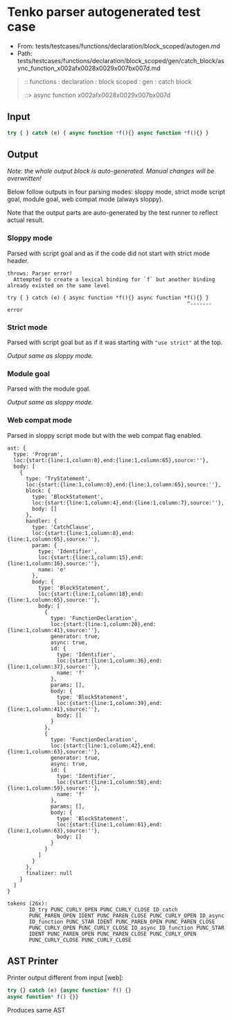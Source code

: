# Tenko parser autogenerated test case

- From: tests/testcases/functions/declaration/block_scoped/autogen.md
- Path: tests/testcases/functions/declaration/block_scoped/gen/catch_block/async_function_x002afx0028x0029x007bx007d.md

> :: functions : declaration : block scoped : gen : catch block
>
> ::> async function x002afx0028x0029x007bx007d

## Input


`````js
try { } catch (e) { async function *f(){} async function *f(){} }
`````

## Output

_Note: the whole output block is auto-generated. Manual changes will be overwritten!_

Below follow outputs in four parsing modes: sloppy mode, strict mode script goal, module goal, web compat mode (always sloppy).

Note that the output parts are auto-generated by the test runner to reflect actual result.

### Sloppy mode

Parsed with script goal and as if the code did not start with strict mode header.

`````
throws: Parser error!
  Attempted to create a lexical binding for `f` but another binding already existed on the same level

try { } catch (e) { async function *f(){} async function *f(){} }
                                                          ^------- error
`````

### Strict mode

Parsed with script goal but as if it was starting with `"use strict"` at the top.

_Output same as sloppy mode._

### Module goal

Parsed with the module goal.

_Output same as sloppy mode._

### Web compat mode

Parsed in sloppy script mode but with the web compat flag enabled.

`````
ast: {
  type: 'Program',
  loc:{start:{line:1,column:0},end:{line:1,column:65},source:''},
  body: [
    {
      type: 'TryStatement',
      loc:{start:{line:1,column:0},end:{line:1,column:65},source:''},
      block: {
        type: 'BlockStatement',
        loc:{start:{line:1,column:4},end:{line:1,column:7},source:''},
        body: []
      },
      handler: {
        type: 'CatchClause',
        loc:{start:{line:1,column:8},end:{line:1,column:65},source:''},
        param: {
          type: 'Identifier',
          loc:{start:{line:1,column:15},end:{line:1,column:16},source:''},
          name: 'e'
        },
        body: {
          type: 'BlockStatement',
          loc:{start:{line:1,column:18},end:{line:1,column:65},source:''},
          body: [
            {
              type: 'FunctionDeclaration',
              loc:{start:{line:1,column:20},end:{line:1,column:41},source:''},
              generator: true,
              async: true,
              id: {
                type: 'Identifier',
                loc:{start:{line:1,column:36},end:{line:1,column:37},source:''},
                name: 'f'
              },
              params: [],
              body: {
                type: 'BlockStatement',
                loc:{start:{line:1,column:39},end:{line:1,column:41},source:''},
                body: []
              }
            },
            {
              type: 'FunctionDeclaration',
              loc:{start:{line:1,column:42},end:{line:1,column:63},source:''},
              generator: true,
              async: true,
              id: {
                type: 'Identifier',
                loc:{start:{line:1,column:58},end:{line:1,column:59},source:''},
                name: 'f'
              },
              params: [],
              body: {
                type: 'BlockStatement',
                loc:{start:{line:1,column:61},end:{line:1,column:63},source:''},
                body: []
              }
            }
          ]
        }
      },
      finalizer: null
    }
  ]
}

tokens (26x):
       ID_try PUNC_CURLY_OPEN PUNC_CURLY_CLOSE ID_catch
       PUNC_PAREN_OPEN IDENT PUNC_PAREN_CLOSE PUNC_CURLY_OPEN ID_async
       ID_function PUNC_STAR IDENT PUNC_PAREN_OPEN PUNC_PAREN_CLOSE
       PUNC_CURLY_OPEN PUNC_CURLY_CLOSE ID_async ID_function PUNC_STAR
       IDENT PUNC_PAREN_OPEN PUNC_PAREN_CLOSE PUNC_CURLY_OPEN
       PUNC_CURLY_CLOSE PUNC_CURLY_CLOSE
`````


## AST Printer

Printer output different from input [web]:

````js
try {} catch (e) {async function* f() {}
async function* f() {}}
````

Produces same AST
